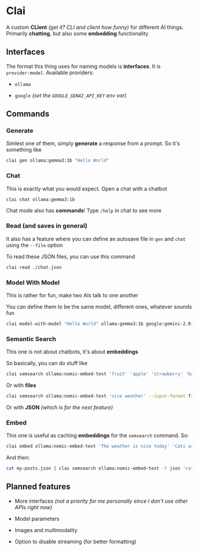 # Clai

A custom **CLIent** *(get it? CLI and client how funny)* for different AI things. Primarily **chatting**, but also some **embedding** functionality

## Interfaces

The format this thing uses for naming models is **interfaces**. It is `provider:model`. Available providers:

- `ollama`

- `google` *(set the `GOOGLE_GENAI_API_KEY` env var)*

## Commands

### Generate

Simlest one of them, simply **generate** a response from a prompt. So it's something like

```sh
clai gen ollama:gemma3:1b "Hello World"
```

### Chat

This is exactly what you would expect. Open a chat with a chatbot

```sh
clai chat ollama:gemma3:1b
```

Chat mode also has **commands**! Type `/help` in chat to see more

### Read (and saves in general)

It also has a feature where you can define an autosave file in `gen` and `chat` using the `--file` option

To read these JSON files, you can use this command

```sh
clai read ./chat.json
```

### Model With Model

This is rather for fun, make two AIs talk to one another

You can define them to be the same model, different ones, whatever sounds fun

```sh
clai model-with-model "Hello World" ollama:gemma3:1b google:gemini-2.0-flash
```

### Semantic Search

This one is not about chatbots, it's about **embeddings**

So basically, you can do stuff like

```sh
clai semsearch ollama:nomic-embed-text 'fruit' 'apple' 'strawberry' 'banana'
```

Or with **files**

```sh
clai semsearch ollama:nomic-embed-text 'nice weather' --input-format file my-posts/*
```

Or with **JSON** *(which is for the next feature)*

### Embed

This one is useful as caching **embeddings** for the `semsearch` command. So:

```sh
clai embed ollama:nomic-embed-text 'The weather is nice today' 'Cats are awesome' 'Rust is cool' 'hello world' --output-format json > my-posts.json
```

And then:

```sh
cat my-posts.json | clai semsearch ollama:nomic-embed-text -f json 'cats'
```

## Planned features

- More interfaces *(not a priority for me personally since I don't use other APIs right now)*

- Model parameters

- Images and multimodality

- Option to disable streaming (for better formatting)
